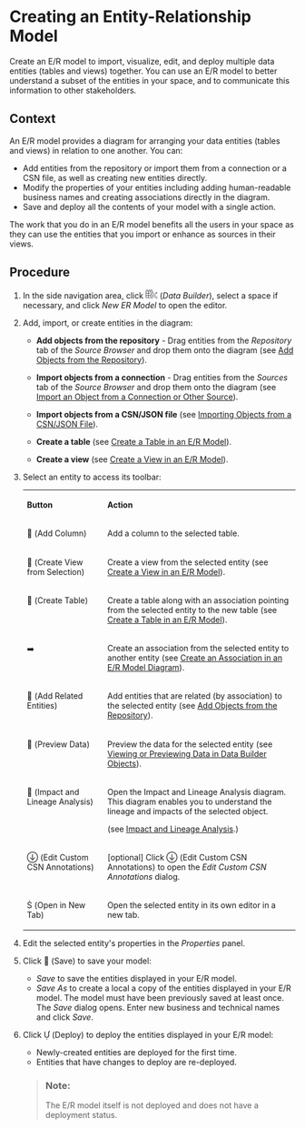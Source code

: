 <!-- loioa91c042549fb497384e756d5f5c71fde -->

<link rel="stylesheet" type="text/css" href="css/sap-icons.css"/>

# Creating an Entity-Relationship Model

Create an E/R model to import, visualize, edit, and deploy multiple data entities \(tables and views\) together. You can use an E/R model to better understand a subset of the entities in your space, and to communicate this information to other stakeholders.



## Context

An E/R model provides a diagram for arranging your data entities \(tables and views\) in relation to one another. You can:

-   Add entities from the repository or import them from a connection or a CSN file, as well as creating new entities directly.
-   Modify the properties of your entities including adding human-readable business names and creating associations directly in the diagram.
-   Save and deploy all the contents of your model with a single action.

The work that you do in an E/R model benefits all the users in your space as they can use the entities that you import or enhance as sources in their views.



## Procedure

1.  In the side navigation area, click ![](Creating-Finding-Sharing-Objects/images/Data_Builder_f73dc45.png) \(*Data Builder*\), select a space if necessary, and click *New ER Model* to open the editor.

2.  Add, import, or create entities in the diagram:

    -   **Add objects from the repository** - Drag entities from the *Repository* tab of the *Source Browser* and drop them onto the diagram \(see [Add Objects from the Repository](add-objects-from-the-repository-13fcecd.md)\).

    -   **Import objects from a connection** - Drag entities from the *Sources* tab of the *Source Browser* and drop them onto the diagram \(see [Import an Object from a Connection or Other Source](import-an-object-from-a-connection-or-other-source-3e6f8f2.md)\).
    -   **Import objects from a CSN/JSON file** \(see [Importing Objects from a CSN/JSON File](Creating-Finding-Sharing-Objects/importing-objects-from-a-csn-json-file-23599e6.md)\).
    -   **Create a table** \(see [Create a Table in an E/R Model](create-a-table-in-an-e-r-model-3939414.md)\).
    -   **Create a view** \(see [Create a View in an E/R Model](create-a-view-in-an-e-r-model-9e547d1.md)\).

3.  Select an entity to access its toolbar:


    <table>
    <tr>
    <th valign="top">

    Button


    
    </th>
    <th valign="top">

    Action


    
    </th>
    </tr>
    <tr>
    <td valign="top">

     <span class="FPA-icons"></span> \(Add Column\) 


    
    </td>
    <td valign="top">

    Add a column to the selected table.


    
    </td>
    </tr>
    <tr>
    <td valign="top">

     <span class="FPA-icons"></span> \(Create View from Selection\)


    
    </td>
    <td valign="top">

    Create a view from the selected entity \(see [Create a View in an E/R Model](create-a-view-in-an-e-r-model-9e547d1.md)\).


    
    </td>
    </tr>
    <tr>
    <td valign="top">

     <span class="FPA-icons"></span> \(Create Table\)


    
    </td>
    <td valign="top">

    Create a table along with an association pointing from the selected entity to the new table \(see [Create a Table in an E/R Model](create-a-table-in-an-e-r-model-3939414.md)\).


    
    </td>
    </tr>
    <tr>
    <td valign="top">

     :arrow_right:


    
    </td>
    <td valign="top">

    Create an association from the selected entity to another entity \(see [Create an Association in an E/R Model Diagram](create-an-association-in-an-e-r-model-diagram-82e6869.md)\).


    
    </td>
    </tr>
    <tr>
    <td valign="top">

     <span class="FPA-icons"></span> \(Add Related Entities\)


    
    </td>
    <td valign="top">

    Add entities that are related \(by association\) to the selected entity \(see [Add Objects from the Repository](add-objects-from-the-repository-13fcecd.md)\).


    
    </td>
    </tr>
    <tr>
    <td valign="top">

     <span class="FPA-icons"></span> \(Preview Data\)


    
    </td>
    <td valign="top">

    Preview the data for the selected entity \(see [Viewing or Previewing Data in Data Builder Objects](viewing-or-previewing-data-in-data-builder-objects-b338e4a.md)\).


    
    </td>
    </tr>
    <tr>
    <td valign="top">

    <span class="FPA-icons"></span> \(Impact and Lineage Analysis\)


    
    </td>
    <td valign="top">

    Open the Impact and Lineage Analysis diagram. This diagram enables you to understand the lineage and impacts of the selected object. 

    \(see [Impact and Lineage Analysis](Creating-Finding-Sharing-Objects/impact-and-lineage-analysis-9da4892.md).\)


    
    </td>
    </tr>
    <tr>
    <td valign="top">

    <span class="SAP-icons"></span> \(Edit Custom CSN Annotations\)


    
    </td>
    <td valign="top">

    \[optional\] Click <span class="SAP-icons"></span> \(Edit Custom CSN Annotations\) to open the *Edit Custom CSN Annotations* dialog. 


    
    </td>
    </tr>
    <tr>
    <td valign="top">

     <span class="SAP-icons"></span> \(Open in New Tab\)


    
    </td>
    <td valign="top">

    Open the selected entity in its own editor in a new tab.


    
    </td>
    </tr>
    </table>
    
4.  Edit the selected entity's properties in the *Properties* panel.

5.  Click <span class="FPA-icons"></span> \(Save\) to save your model:

    -   *Save* to save the entities displayed in your E/R model.
    -   *Save As* to create a local a copy of the entities displayed in your E/R model. The model must have been previously saved at least once. The *Save* dialog opens. Enter new business and technical names and click *Save*.

6.  Click <span class="SAP-icons"></span> \(Deploy\) to deploy the entities displayed in your E/R model:

    -   Newly-created entities are deployed for the first time.
    -   Entities that have changes to deploy are re-deployed.

    > ### Note:  
    > The E/R model itself is not deployed and does not have a deployment status.


